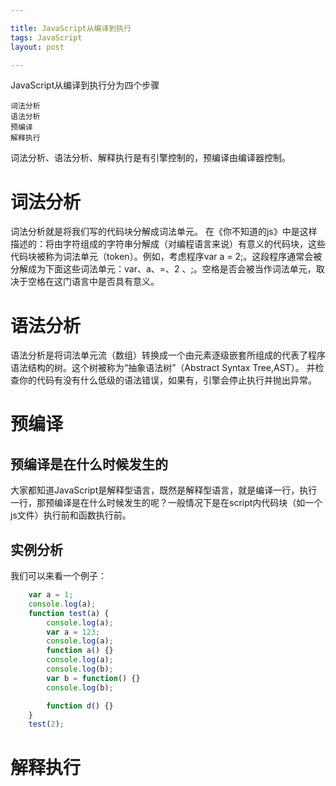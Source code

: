 ```yaml
---

title: JavaScript从编译到执行
tags: JavaScript
layout: post

---
```


JavaScript从编译到执行分为四个步骤
```
词法分析 
语法分析
预编译
解释执行
```
词法分析、语法分析、解释执行是有引擎控制的，预编译由编译器控制。

# 词法分析
词法分析就是将我们写的代码块分解成词法单元。
在《你不知道的js》中是这样描述的：将由字符组成的字符串分解成（对编程语言来说）有意义的代码块，这些代码块被称为词法单元（token）。例如，考虑程序var a = 2;。这段程序通常会被分解成为下面这些词法单元：var、a、=、2 、;。空格是否会被当作词法单元，取决于空格在这门语言中是否具有意义。

# 语法分析
语法分析是将词法单元流（数组）转换成一个由元素逐级嵌套所组成的代表了程序语法结构的树。这个树被称为“抽象语法树”（Abstract Syntax Tree,AST）。
并检查你的代码有没有什么低级的语法错误，如果有，引擎会停止执行并抛出异常。
# 预编译
## 预编译是在什么时候发生的
大家都知道JavaScript是解释型语言，既然是解释型语言，就是编译一行，执行一行，那预编译是在什么时候发生的呢？一般情况下是在script内代码块（如一个js文件）执行前和函数执行前。

## 实例分析
我们可以来看一个例子：
```javascript
    var a = 1;
    console.log(a);
    function test(a) {
        console.log(a);
        var a = 123;
        console.log(a);
        function a() {}
        console.log(a);
        console.log(b);
        var b = function() {}
        console.log(b);

        function d() {}
    }
    test(2);
```

# 解释执行